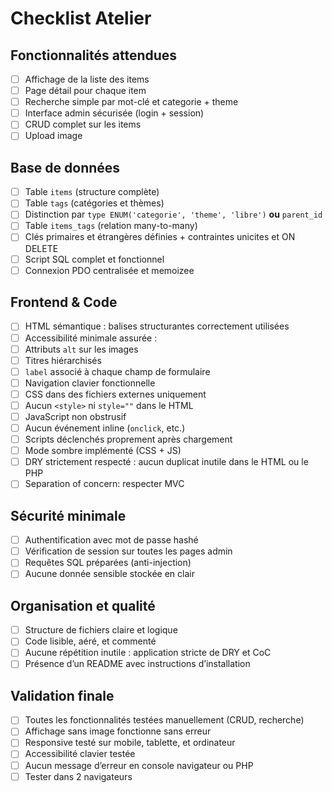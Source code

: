 # Checklist Atelier

## Fonctionnalités attendues

- [ ] Affichage de la liste des items  
- [ ] Page détail pour chaque item  
- [ ] Recherche simple par mot-clé et categorie + theme  
- [ ] Interface admin sécurisée (login + session) 
- [ ] CRUD complet sur les items
- [ ] Upload image

## Base de données

- [ ] Table `items` (structure complète)  
- [ ] Table `tags` (catégories et thèmes)
- [ ] Distinction par `type ENUM('categorie', 'theme', 'libre')` **ou** `parent_id`
- [ ] Table `items_tags` (relation many-to-many)  
- [ ] Clés primaires et étrangères définies + contraintes unicites et ON DELETE
- [ ] Script SQL complet et fonctionnel  
- [ ] Connexion PDO centralisée et memoizee

## Frontend & Code

- [ ] HTML sémantique : balises structurantes correctement utilisées  
- [ ] Accessibilité minimale assurée :
- [ ] Attributs `alt` sur les images  
- [ ] Titres hiérarchisés  
- [ ] `label` associé à chaque champ de formulaire  
- [ ] Navigation clavier fonctionnelle  
- [ ] CSS dans des fichiers externes uniquement
- [ ] Aucun `<style>` ni `style=""` dans le HTML  
- [ ] JavaScript non obstrusif
- [ ] Aucun événement inline (`onclick`, etc.)  
- [ ] Scripts déclenchés proprement après chargement  
- [ ] Mode sombre implémenté (CSS + JS) 
- [ ] DRY strictement respecté : aucun duplicat inutile dans le HTML ou le PHP
- [ ] Separation of concern: respecter MVC

## Sécurité minimale

- [ ] Authentification avec mot de passe hashé  
- [ ] Vérification de session sur toutes les pages admin  
- [ ] Requêtes SQL préparées (anti-injection)  
- [ ] Aucune donnée sensible stockée en clair

## Organisation et qualité

- [ ] Structure de fichiers claire et logique  
- [ ] Code lisible, aéré, et commenté  
- [ ] Aucune répétition inutile : application stricte de DRY et CoC
- [ ] Présence d’un README avec instructions d’installation

## Validation finale

- [ ] Toutes les fonctionnalités testées manuellement (CRUD, recherche)  
- [ ] Affichage sans image fonctionne sans erreur  
- [ ] Responsive testé sur mobile, tablette, et ordinateur  
- [ ] Accessibilité clavier testée  
- [ ] Aucun message d’erreur en console navigateur ou PHP
- [ ] Tester dans 2 navigateurs